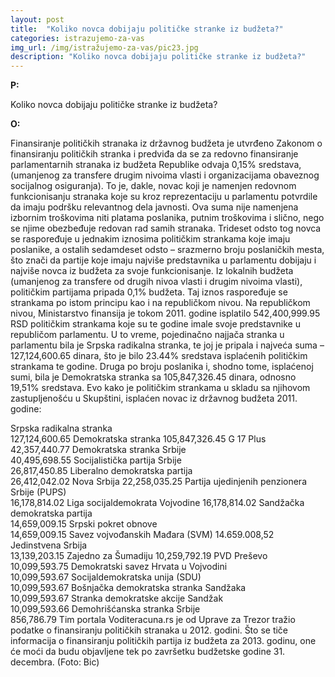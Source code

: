 ```yaml
---
layout: post
title:  "Koliko novca dobijaju političke stranke iz budžeta?"
categories: istrazujemo-za-vas
img_url: /img/istražujemo-za-vas/pic23.jpg
description: "Koliko novca dobijaju političke stranke iz budžeta?"
---
```


**P:**

Koliko novca dobijaju političke stranke iz budžeta?


**O:**

Finansiranje političkih stranaka iz državnog budžeta je utvrđeno Zakonom o finansiranju političkih stranka i predviđa da se za redovno finansiranje parlamentarnih stranaka iz budžeta Republike odvaja 0,15% sredstava, (umanjenog za transfere drugim nivoima vlasti i organizacijama obaveznog socijalnog osiguranja). To je, dakle, novac koji je namenjen redovnom funkcionisanju stranaka koje su kroz reprezentaciju u parlamentu potvrdile da imaju podršku relevantnog dela javnosti. Ova suma nije namenjena izbornim troškovima niti platama poslanika,  putnim troškovima i slično, nego se njime obezbeđuje redovan rad samih stranaka.
Trideset odsto tog novca se raspoređuje u jednakim iznosima političkim strankama koje imaju poslanike, a ostalih sedamdeset odsto – srazmerno broju poslaničkih mesta, što znači da partije koje imaju najviše predstavnika u parlamentu dobijaju i najviše novca iz budžeta za svoje funkcionisanje.
Iz lokalnih budžeta (umanjenog za transfere od drugih nivoa vlasti i drugim nivoima vlasti), političkim partijama pripada 0,1% budžeta. Taj iznos raspoređuje se strankama po istom principu kao i na republičkom nivou.
Na republičkom nivou, Ministarstvo finansija je tokom 2011. godine isplatilo 542,400,999.95 RSD političkim strankama koje su te godine imale svoje predstavnike u republičom parlamentu. U to vreme, pojedinačno najjača stranka u parlamentu bila je Srpska radikalna stranka, te joj je pripala i najveća suma – 127,124,600.65 dinara, što je bilo 23.44% sredstava isplaćenih političkim strankama te godine. Druga po broju poslanika i, shodno tome, isplaćenoj sumi, bila je Demokratska stranka sa 105,847,326.45 dinara, odnosno 19,51% sredstava.
Evo kako je političkim strankama u skladu sa njihovom zastupljenošću u Skupštini, isplaćen novac iz državnog budžeta 2011. godine:
 
Srpska radikalna stranka	
127,124,600.65
Demokratska stranka	
105,847,326.45
G 17 Plus	
42,357,440.77
Demokratska stranka Srbije	
40,495,698.55
Socijalistička partija Srbije	
26,817,450.85
Liberalno demokratska partija	
26,412,042.02
Nova Srbija	
22,258,035.25
Partija ujedinjenih penzionera Srbije (PUPS)	
16,178,814.02
Liga socijaldemokrata Vojvodine	
16,178,814.02
Sandžačka demokratska partija	
14,659,009.15
Srpski pokret obnove	
14,659,009.15
Savez vojvođanskih Mađara (SVM)	
14.659.008,52
Jedinstvena Srbija	
13,139,203.15
Zajedno za Šumadiju	
10,259,792.19
PVD Preševo	
10,099,593.75
Demokratski savez Hrvata u Vojvodini	
10,099,593.67
Socijaldemokratska unija (SDU)	
10,099,593.67
Bošnjačka demokratska stranka Sandžaka	
10,099,593.67
Stranka demokratske akcije Sandžak	
10,099,593.66
Demohrišćanska stranka Srbije	
856,786.79
Tim portala Voditeracuna.rs je od Uprave za Trezor tražio podatke o finansiranju političkih stranaka u 2012. godini. Što se tiče informacija o finansiranju političkih partija iz budžeta za 2013. godinu, one će moći da budu objavljene tek po završetku budžetske godine 31. decembra.
(Foto: Bic)